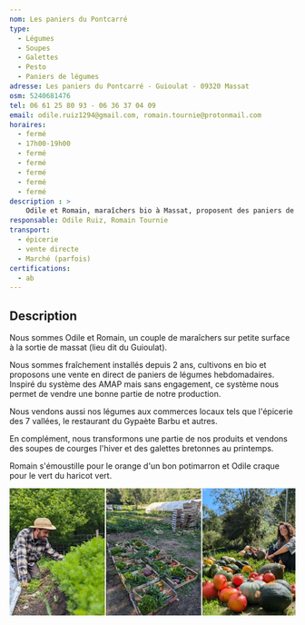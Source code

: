 ```yaml
---
nom: Les paniers du Pontcarré 
type: 
  - Légumes
  - Soupes
  - Galettes
  - Pesto
  - Paniers de légumes
adresse: Les paniers du Pontcarré - Guioulat - 09320 Massat
osm: 5240681476
tel: 06 61 25 80 93 - 06 36 37 04 09 
email: odile.ruiz1294@gmail.com, romain.tournie@protonmail.com
horaires:
  - fermé
  - 17h00-19h00
  - fermé
  - fermé
  - fermé
  - fermé
  - fermé
description : >
    Odile et Romain, maraîchers bio à Massat, proposent des paniers de légumes hebdomadaires sans engagement. Ils vendent également aux commerces locaux et transforment leurs produits en soupes l'hiver et en galettes au printemps.
responsable: Odile Ruiz, Romain Tournie
transport:
  - épicerie
  - vente directe
  - Marché (parfois)
certifications:
  - ab
---
```


## Description

Nous sommes Odile et Romain, un couple de maraîchers sur petite surface à la sortie de massat (lieu dit du Guioulat).  

Nous sommes fraîchement installés depuis 2 ans, cultivons en bio et proposons une vente en direct de paniers de légumes hebdomadaires.
Inspiré du système des AMAP mais sans engagement, ce système nous permet de vendre une bonne partie de notre production.  

Nous vendons aussi nos légumes aux commerces locaux tels que l'épicerie des 7 vallées, le restaurant du Gypaète Barbu et autres.  

En complément, nous transformons une partie de nos produits et vendons des soupes de courges l'hiver et des galettes bretonnes au printemps.  

Romain s'émoustille pour le orange d'un bon potimarron et Odile craque pour le vert du haricot vert.  

![Les paniers du Pontcarré](./media/les-paniers-du-pontcarre.jpg)
